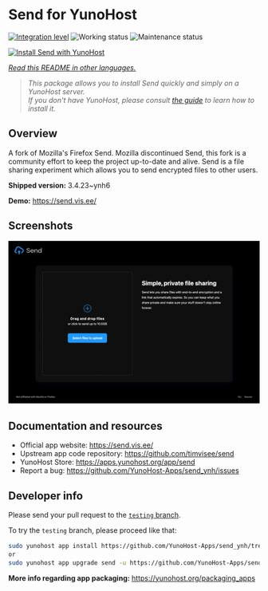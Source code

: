 <!--
N.B.: This README was automatically generated by <https://github.com/YunoHost/apps/tree/master/tools/readme_generator>
It shall NOT be edited by hand.
-->

# Send for YunoHost

[![Integration level](https://apps.yunohost.org/badge/integration/send)](https://ci-apps.yunohost.org/ci/apps/send/)
![Working status](https://apps.yunohost.org/badge/state/send)
![Maintenance status](https://apps.yunohost.org/badge/maintained/send)

[![Install Send with YunoHost](https://install-app.yunohost.org/install-with-yunohost.svg)](https://install-app.yunohost.org/?app=send)

*[Read this README in other languages.](./ALL_README.md)*

> *This package allows you to install Send quickly and simply on a YunoHost server.*  
> *If you don't have YunoHost, please consult [the guide](https://yunohost.org/install) to learn how to install it.*

## Overview

A fork of Mozilla's Firefox Send. Mozilla discontinued Send, this fork is a community effort to keep the project up-to-date and alive.
Send is a file sharing experiment which allows you to send encrypted files to other users.


**Shipped version:** 3.4.23~ynh6

**Demo:** <https://send.vis.ee/>

## Screenshots

![Screenshot of Send](./doc/screenshots/screenshot.png)

## Documentation and resources

- Official app website: <https://send.vis.ee/>
- Upstream app code repository: <https://github.com/timvisee/send>
- YunoHost Store: <https://apps.yunohost.org/app/send>
- Report a bug: <https://github.com/YunoHost-Apps/send_ynh/issues>

## Developer info

Please send your pull request to the [`testing` branch](https://github.com/YunoHost-Apps/send_ynh/tree/testing).

To try the `testing` branch, please proceed like that:

```bash
sudo yunohost app install https://github.com/YunoHost-Apps/send_ynh/tree/testing --debug
or
sudo yunohost app upgrade send -u https://github.com/YunoHost-Apps/send_ynh/tree/testing --debug
```

**More info regarding app packaging:** <https://yunohost.org/packaging_apps>

